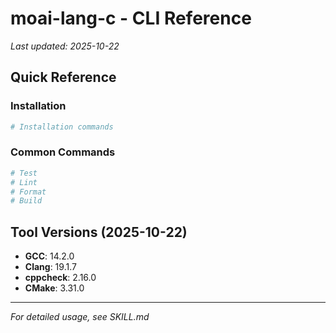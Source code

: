 # moai-lang-c - CLI Reference

_Last updated: 2025-10-22_

## Quick Reference

### Installation

```bash
# Installation commands
```

### Common Commands

```bash
# Test
# Lint
# Format
# Build
```

## Tool Versions (2025-10-22)

- **GCC**: 14.2.0
- **Clang**: 19.1.7
- **cppcheck**: 2.16.0
- **CMake**: 3.31.0

---

_For detailed usage, see SKILL.md_
